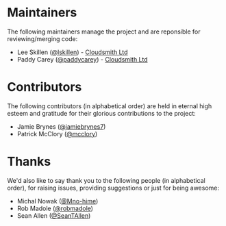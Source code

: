 # Maintainers

The following maintainers manage the project and are reponsible for reviewing/merging code:

- Lee Skillen ([@lskillen](https://github.com/lskillen)) - [Cloudsmith Ltd](https://cloudsmith.io)
- Paddy Carey ([@paddycarey](https://github.com/paddycarey)) - [Cloudsmith Ltd](https://cloudsmith.io)


# Contributors

The following contributors (in alphabetical order) are held in eternal high esteem and gratitude for their glorious contributions to the project:

- Jamie Brynes ([@jamiebrynes7](https://github.com/jamiebrynes7))
- Patrick McClory ([@mcclory](https://github.com/mcclory))


# Thanks

We'd also like to say thank you to the following people (in alphabetical order), for raising issues, providing suggestions or just for being awesome:

- Michal Nowak ([@Mno-hime](https://github.com/Mno-hime))
- Rob Madole ([@robmadole](https://github.com/robmadole))
- Sean Allen ([@SeanTAllen](https://github.com/SeanTAllen))
